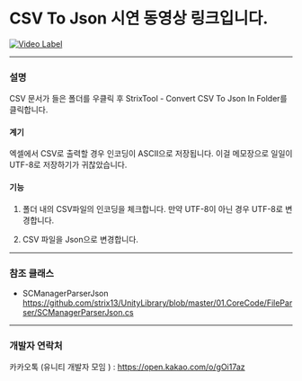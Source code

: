 # CSV To Json 시연 동영상 링크입니다.
[![Video Label](http://img.youtube.com/vi/DO4zxFyooro/0.jpg)](https://youtu.be/DO4zxFyooro)

---
### 설명
CSV 문서가 들은 폴더를 우클릭 후 StrixTool - Convert CSV To Json In Folder를 클릭합니다.

#### 계기
엑셀에서 CSV로 출력할 경우 인코딩이 ASCII으로 저장됩니다.
이걸 메모장으로 일일이 UTF-8로 저장하기가 귀찮았습니다.

#### 기능
1. 폴더 내의 CSV파일의 인코딩을 체크합니다. 만약 UTF-8이 아닌 경우 UTF-8로 변경합니다.

2. CSV 파일을 Json으로 변경합니다.


---
### 참조 클래스
- SCManagerParserJson
https://github.com/strix13/UnityLibrary/blob/master/01.CoreCode/FileParser/SCManagerParserJson.cs

---
### 개발자 연락처

카카오톡 (유니티 개발자 모임 ) : https://open.kakao.com/o/gOi17az
